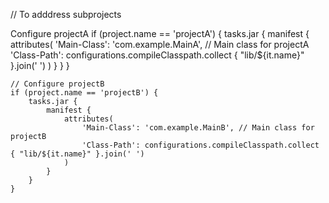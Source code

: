  // To adddress subprojects
 
 Configure projectA
    if (project.name == 'projectA') {
        tasks.jar {
            manifest {
                attributes(
                    'Main-Class': 'com.example.MainA', // Main class for projectA
                    'Class-Path': configurations.compileClasspath.collect { "lib/${it.name}" }.join(' ')
                )
            }
        }
    }

    // Configure projectB
    if (project.name == 'projectB') {
        tasks.jar {
            manifest {
                attributes(
                    'Main-Class': 'com.example.MainB', // Main class for projectB
                    'Class-Path': configurations.compileClasspath.collect { "lib/${it.name}" }.join(' ')
                )
            }
        }
    }
